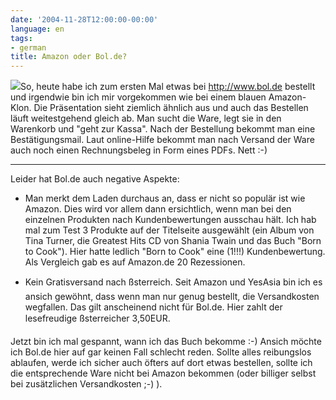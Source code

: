 ```yaml
---
date: '2004-11-28T12:00:00-00:00'
language: en
tags:
- german
title: Amazon oder Bol.de?
---
```



<img src="http://www.zerokspot.com/uploads/avsb.jpg" class="left"/>So, heute habe ich zum ersten Mal etwas bei <http://www.bol.de> bestellt und irgendwie bin ich mir vorgekommen wie bei einem blauen Amazon-Klon. Die Präsentation sieht ziemlich ähnlich aus und auch das Bestellen läuft weitestgehend gleich ab. Man sucht die Ware, legt sie in den Warenkorb und "geht zur Kassa".  Nach der Bestellung bekommt man eine Bestätigungsmail. Laut online-Hilfe bekommt man nach Versand der Ware auch noch einen Rechnungsbeleg in Form eines PDFs. Nett :-)


-------------------------------


Leider hat Bol.de auch negative Aspekte:

* Man merkt dem Laden durchaus an, dass er nicht so populär ist wie Amazon. Dies wird vor allem dann ersichtlich, wenn man bei den einzelnen Produkten nach Kundenbewertungen ausschau hält. Ich hab mal zum Test 3 Produkte auf der Titelseite ausgewählt (ein Album von Tina Turner, die Greatest Hits CD von Shania Twain und das Buch "Born to Cook"). Hier hatte ledlich "Born to Cook" eine (1!!!)  Kundenbewertung. Als Vergleich gab es auf Amazon.de 20 Rezessionen.

* Kein Gratisversand nach ßsterreich. Seit Amazon und YesAsia bin ich es ansich gewöhnt, dass wenn man nur genug bestellt, die Versandkosten wegfallen. Das gilt anscheinend nicht für Bol.de. Hier zahlt der lesefreudige ßsterreicher 3,50EUR.



Jetzt bin ich mal gespannt, wann ich das Buch bekomme :-) Ansich möchte ich Bol.de hier auf gar keinen Fall schlecht reden. Sollte alles reibungslos ablaufen, werde ich sicher auch öfters auf dort etwas bestellen, sollte ich die entsprechende Ware nicht bei Amazon bekommen (oder billiger selbst bei zusätzlichen Versandkosten ;-) ).
